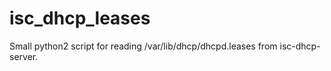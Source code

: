 # isc_dhcp_leases
Small python2 script for reading /var/lib/dhcp/dhcpd.leases from isc-dhcp-server.
